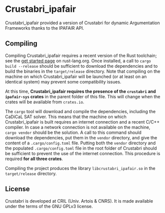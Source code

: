 # Crustabri_ipafair

Crustabri_ipafair provided a version of Crustabri for dynamic Argumentation Frameworks thanks to the IPAFAIR API.

## Compiling

Compiling Crustabri_ipafair requires a recent version of the Rust toolchain; see the [get started page](https://www.rust-lang.org/learn/get-started) on rust-lang.org.
Once installed, a call to `cargo build --release` should be sufficient to download the dependencies and to build the binaries in the `target/release` directory.
Note that compiling on the machine on which Crustabri_ipafair will be launched (or at least on an identical system) may prevent some compatibility issues.

At this time, **Crustabri_ipafair requires the presence of the `crustabri` and `ipafair-sys` crates** in the parent folder of this file.
This will change when the crates will be available from `crates.io`.

The `cargo` tool will download and compile the dependencies, including the CaDiCaL SAT solver.
This means that the machine on which Crustabri_ipafair is built requires an internet connection and a recent C/C++ compiler.
In case a network connection is not available on the machine, `cargo vendor` should be the solution.
A call to this command should download the dependencies, put them in the `vendor` directory, and give the content of a `.cargo/config.toml` file.
Putting both the `vendor` directory and the populated `.cargo/config.toml` file in the root folder of Crustabri should be sufficient to prevent the use of the internet connection.
This procedure is required **for all three crates**.

Compiling the project produces the library `libcrustabri_ipafair.so` in the `target/release` directory.

## License

Crustabri is developed at CRIL (Univ. Artois & CNRS).
It is made available under the terms of the GNU GPLv3 license.
